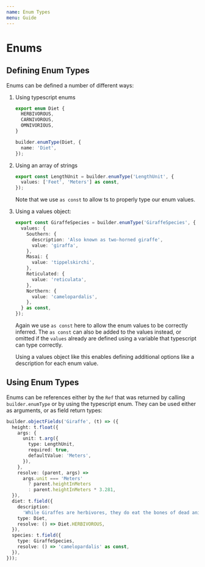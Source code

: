 ```yaml
---
name: Enum Types
menu: Guide
---
```


# Enums

## Defining Enum Types

Enums can be defined a number of different ways:

1. Using typescript enums

   ```typescript
   export enum Diet {
     HERBIVOROUS,
     CARNIVOROUS,
     OMNIVORIOUS,
   }

   builder.enumType(Diet, {
     name: 'Diet',
   });
   ```

1. Using an array of strings

   ```typescript
   export const LengthUnit = builder.enumType('LengthUnit', {
     values: ['Feet', 'Meters'] as const,
   });
   ```

   Note that we use `as const` to allow ts to properly type our enum values.

1. Using a values object:

   ```typescript
   export const GiraffeSpecies = builder.enumType('GiraffeSpecies', {
     values: {
       Southern: {
         description: 'Also known as two-horned giraffe',
         value: 'giraffa',
       },
       Masai: {
         value: 'tippelskirchi',
       },
       Reticulated: {
         value: 'reticulata',
       },
       Northern: {
         value: 'camelopardalis',
       },
     } as const,
   });
   ```

   Again we use `as const` here to allow the enum values to be correctly inferred.
   The `as const` can also be added to the values instead, or omitted if the `values` already are defined using a variable that typescript can type correctly.

   Using a values object like this enables defining additional options like a description for each enum value.

## Using Enum Types

Enums can be references either by the `Ref` that was returned by calling `builder.enumType` or by using the typescript enum. 
They can be used either as arguments, or as field return types:

```typescript
builder.objectFields('Giraffe', (t) => ({
  height: t.float({
    args: {
      unit: t.arg({
        type: LengthUnit,
        required: true,
        defaultValue: 'Meters',
      }),
    },
    resolve: (parent, args) =>
      args.unit === 'Meters'
        ? parent.heightInMeters
        : parent.heightInMeters * 3.281,
  }),
  diet: t.field({
    description:
      'While Giraffes are herbivores, they do eat the bones of dead animals to get extra calcium',
    type: Diet,
    resolve: () => Diet.HERBIVOROUS,
  }),
  species: t.field({
    type: GiraffeSpecies,
    resolve: () => 'camelopardalis' as const,
  }),
}));
```
